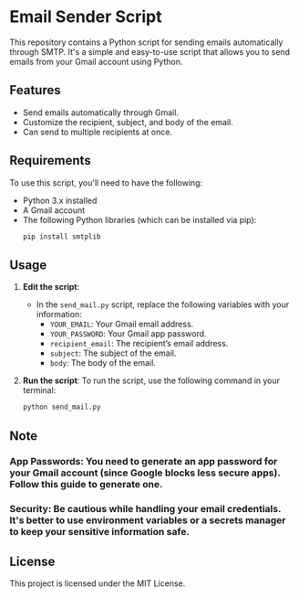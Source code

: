 # Email Sender Script

This repository contains a Python script for sending emails automatically through SMTP. It's a simple and easy-to-use script that allows you to send emails from your Gmail account using Python.

## Features

- Send emails automatically through Gmail.
- Customize the recipient, subject, and body of the email.
- Can send to multiple recipients at once.

## Requirements

To use this script, you'll need to have the following:

- Python 3.x installed
- A Gmail account
- The following Python libraries (which can be installed via pip):
  ```bash
  pip install smtplib

## Usage

1. **Edit the script**:
   - In the `send_mail.py` script, replace the following variables with your information:
     - `YOUR_EMAIL`: Your Gmail email address.
     - `YOUR_PASSWORD`: Your Gmail app password.
     - `recipient_email`: The recipient’s email address.
     - `subject`: The subject of the email.
     - `body`: The body of the email.

2. **Run the script**:
   To run the script, use the following command in your terminal:
   ```bash
   python send_mail.py


## Note
### App Passwords: You need to generate an app password for your Gmail account (since Google blocks less secure apps). Follow this guide to generate one.

### Security: Be cautious while handling your email credentials. It's better to use environment variables or a secrets manager to keep your sensitive information safe.

## License
This project is licensed under the MIT License.
